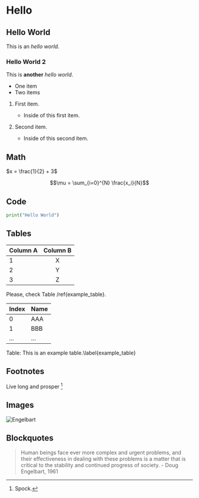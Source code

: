 # Hello

## Hello World

This is an *hello world*.

### Hello World 2

This is **another** *hello world*.

* One item
* Two items

1. First item.

   * Inside of this first item.

2. Second item.

   * Inside of this second item.

## Math

$x = \frac{1}{2} + 3$

$$\mu = \sum_{i=0}^{N} \frac{x_i}{N}$$

## Code

```python
print("Hello World")
```

## Tables

| Column A | Column B |
| :------- | :------: |
| 1        | X        |
| 2        | Y        |
| 3        | Z        |

Please, check Table /ref{example_table}.

| Index | Name |
| ----- | ---- |
| 0     | AAA  |
| 1     | BBB  |
| ...   | ...  |

Table: This is an example table.\label{example_table}

## Footnotes

Live long and prosper [^vulcan]

[^vulcan]: Spock.

## Images

![Engelbart](https://history-computer.com/ModernComputer/Basis/images/Engelbart.jpg)

## Blockquotes

> Human beings face ever more complex and urgent problems, and their effectiveness in dealing with these problems is a matter that is critical to the stability and continued progress of society. - Doug Engelbart, 1961
